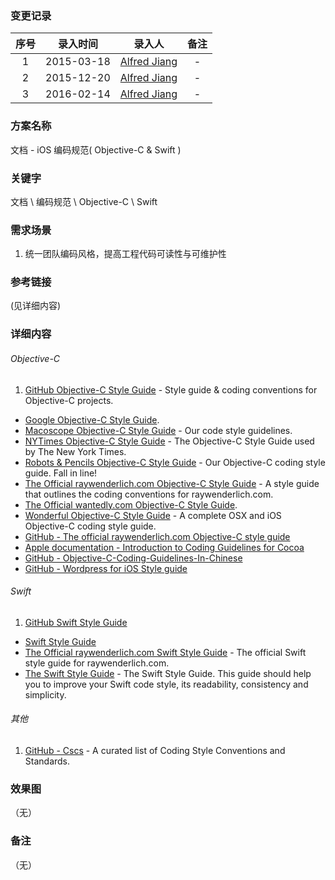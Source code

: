 ### 变更记录

| 序号 | 录入时间 | 录入人 | 备注 |
|:--------:|:--------:|:--------:|:--------:|
| 1 | 2015-03-18 | [Alfred Jiang](https://github.com/viktyz) | - |
| 2 | 2015-12-20 | [Alfred Jiang](https://github.com/viktyz) | - |
| 3 | 2016-02-14 | [Alfred Jiang](https://github.com/viktyz) | - |

### 方案名称

文档 - iOS 编码规范( Objective-C & Swift )

### 关键字

文档 \ 编码规范 \ Objective-C \ Swift

### 需求场景

1. 统一团队编码风格，提高工程代码可读性与可维护性

### 参考链接
(见详细内容)

### 详细内容

###### Objective-C

1. [GitHub Objective-C Style Guide](https://github.com/github/objective-c-style-guide) - Style guide & coding conventions for Objective-C projects.
* [Google Objective-C Style Guide](https://google.github.io/styleguide/objcguide.xml).
* [Macoscope Objective-C Style Guide](https://github.com/macoscope/objc-style-guide) - Our code style guidelines.
* [NYTimes Objective-C Style Guide](https://github.com/NYTimes/objective-c-style-guide) - The Objective-C Style Guide used by The New York Times.
* [Robots & Pencils Objective-C Style Guide](https://github.com/RobotsAndPencils/objective-c-style-guide) - Our Objective-C coding style guide. Fall in line!
* [The Official raywenderlich.com Objective-C Style Guide](https://github.com/raywenderlich/objective-c-style-guide) - A style guide that outlines the coding conventions for raywenderlich.com.
* [The Official wantedly.com Objective-C Style Guide](https://github.com/wantedly/objective-c-style-guide).
* [Wonderful Objective-C Style Guide](https://github.com/markeissler/wonderful-objective-c-style-guide) - A complete OSX and iOS Objective-C coding style guide.
* [GitHub - The official raywenderlich.com Objective-C style guide](https://github.com/raywenderlich/objective-c-style-guide)
* [Apple documentation - Introduction to Coding Guidelines for Cocoa](https://developer.apple.com/library/mac/documentation/Cocoa/Conceptual/CodingGuidelines/CodingGuidelines.html)
* [GitHub - Objective-C-Coding-Guidelines-In-Chinese](https://github.com/QianKaiLu/Objective-C-Coding-Guidelines-In-Chinese)
* [GitHub - Wordpress for iOS Style guide](https://github.com/wordpress-mobile/WordPress-iOS/wiki/WordPress-for-iOS-Objective-C-Style-Guide)

###### Swift

1. [GitHub Swift Style Guide](https://github.com/github/swift-style-guide)
* [Swift Style Guide](https://github.com/SlideShareInc/swift-style-guide)
* [The Official raywenderlich.com Swift Style Guide](https://github.com/raywenderlich/swift-style-guide) - The official Swift style guide for raywenderlich.com.
* [The Swift Style Guide](https://github.com/netguru/swift-style-guide) - The Swift Style Guide. This guide should help you to improve your Swift code style, its readability, consistency and simplicity.

###### 其他

1. [GitHub - Cscs](https://github.com/SalGnt/cscs) - A curated list of Coding Style Conventions and Standards.

### 效果图
（无）

### 备注
（无）